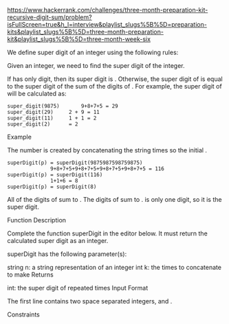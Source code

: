 https://www.hackerrank.com/challenges/three-month-preparation-kit-recursive-digit-sum/problem?isFullScreen=true&h_l=interview&playlist_slugs%5B%5D=preparation-kits&playlist_slugs%5B%5D=three-month-preparation-kit&playlist_slugs%5B%5D=three-month-week-six

We define super digit of an integer using the following rules:

Given an integer, we need to find the super digit of the integer.

If has only digit, then its super digit is .
Otherwise, the super digit of is equal to the super digit of the sum of the digits of .
For example, the super digit of will be calculated as:

    super_digit(9875)   	9+8+7+5 = 29
    super_digit(29) 	2 + 9 = 11
    super_digit(11)		1 + 1 = 2
    super_digit(2)		= 2

Example

The number is created by concatenating the string times so the initial .

    superDigit(p) = superDigit(9875987598759875)
                  9+8+7+5+9+8+7+5+9+8+7+5+9+8+7+5 = 116
    superDigit(p) = superDigit(116)
                  1+1+6 = 8
    superDigit(p) = superDigit(8)

All of the digits of sum to . The digits of sum to . is only one digit, so it is the super digit.

Function Description

Complete the function superDigit in the editor below. It must return the calculated super digit as an integer.

superDigit has the following parameter(s):

string n: a string representation of an integer
int k: the times to concatenate to make
Returns

int: the super digit of repeated times
Input Format

The first line contains two space separated integers, and .

Constraints
